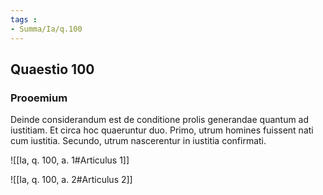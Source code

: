 ```yaml
---
tags : 
- Summa/Ia/q.100
---
```


## Quaestio 100

### Prooemium

Deinde considerandum est de conditione prolis generandae quantum ad iustitiam. Et circa hoc quaeruntur duo. Primo, utrum homines fuissent nati cum iustitia. Secundo, utrum nascerentur in iustitia confirmati.

![[Ia, q. 100, a. 1#Articulus 1]]

![[Ia, q. 100, a. 2#Articulus 2]]

